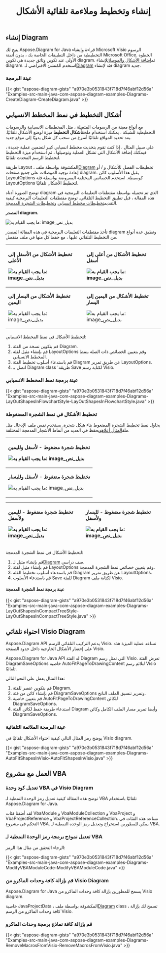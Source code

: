 ﻿---
title: إنشاء وتخطيط وملاءمة تلقائية الأشكال
type: docs
weight: 10
url: /ar/java/create-layout-and-auto-fit-shapes/
---
## **إنشاء Diagram**
 يتيح لك Aspose.Diagram for Java قراءة وإنشاء Microsoft Visio الرسوم التخطيطية من داخل التطبيقات الخاصة بك ، بدون أتمتة Microsoft Office. الخطوة الأولى عند تكوين وثائق جديدة هي تكوين diagram. ثم[إضافة الأشكال والموصلات](/diagram/ar/java/add-and-connect-visio-shapes/)لإنشاء diagram. استخدم المُنشئ الافتراضي لـ[Diagram](https://reference.aspose.com/diagram/java/com.aspose.diagram/diagram) فئة لإنشاء diagram جديد.
### **عينة البرمجة**
{{< gist "aspose-diagram-gists" "a970e3b0531843f718d7f46abf12d56a" "Examples-src-main-java-com-aspose-diagram-examples-Diagrams-CreateDiagram-CreateDiagram.java" >}}
## **أشكال التخطيط في نمط المخطط الانسيابي**
 مع أنواع معينة من الرسومات المتصلة ، مثل المخططات الانسيابية والرسومات التخطيطية للشبكة ، يمكنك استخدام ملحق**أشكال التخطيط** ميزة لوضع الأشكال تلقائيًا. يعد تحديد المواقع تلقائيًا أسرع من سحب كل شكل يدويًا إلى موقع جديد.

على سبيل المثال ، إذا كنت تقوم بتحديث مخطط انسيابي كبير لتضمين عملية جديدة ، فيمكنك إضافة الأشكال التي تشكل العملية وتوصيلها ، ثم استخدام ميزة التخطيط لتخطيط الرسم المحدث تلقائيًا.

 طريقة Layout ، المكشوفة بواسطة ملف[Diagram](https://reference.aspose.com/diagram/java/com.aspose.diagram/diagram) تخطيطات الفصل للأشكال و / أو إعادة توجيه الموصلات على جميع صفحات diagram. يقبل هذا الأسلوب كائن LayoutOptions كوسيطة. استخدم الخصائص المختلفة المعروضة بواسطة فئة LayoutOptions لتخطيط الأشكال تلقائيًا.

توضح الصورة أدناه diagram الذي تم تحميله بواسطة مقتطفات التعليمات البرمجية في هذه المقالة ، قبل تطبيق التخطيط التلقائي. توضح مقتطفات التعليمات البرمجية كيفية التقديم[تخطيطات مخطط انسيابي](/diagram/ar/java/create-2c-layout-and-auto-fit-shapes/) و[تخطيطات الشجرة المدمجة](/diagram/ar/java/create-2c-layout-and-auto-fit-shapes/).

**المصدر diagram.** 

![ما يجب القيام به: image_بديل_نص](create-layout-and-auto-fit-shapes_1.png)

تأخذ مقتطفات التعليمات البرمجية في هذه المقالة المصدر diagram وتطبق عدة أنواع من التخطيط التلقائي عليها ، مع حفظ كل منها في ملف منفصل.

|<p>**تخطيط الأشكال من الأسفل إلى الأعلى** </p><p>![ما يجب القيام به: image_بديل_نص](create-layout-and-auto-fit-shapes_2.png)</p>|<p>**تخطيط الأشكال من أعلى إلى أسفل** </p><p>![ما يجب القيام به: image_بديل_نص](create-layout-and-auto-fit-shapes_3.png)</p>|
|:- |:- |
|<p>**تخطيط الأشكال من اليسار إلى اليمين** </p><p>![ما يجب القيام به: image_بديل_نص](create-layout-and-auto-fit-shapes_4.png)</p>|<p>**تخطيط الأشكال من اليمين إلى اليسار** </p><p>![ما يجب القيام به: image_بديل_نص](create-layout-and-auto-fit-shapes_5.png)</p>|
لتخطيط الأشكال في نمط المخطط الانسيابي:

1. قم بتكوين نسخة من الفئة Diagram.
1. قم بإنشاء مثيل لفئة LayoutOptions وقم بتعيين الخصائص ذات الصلة بنمط المخطط الانسيابي.
1. قم باستدعاء أسلوب تخطيط الفئة Diagram عن طريق تمرير LayoutOptions.
1. اتصل بـ Diagram class 'طريقة Save لكتابة رسم Visio.
### **عينة برمجة نمط المخطط الانسيابي**
{{< gist "aspose-diagram-gists" "a970e3b0531843f718d7f46abf12d56a" "Examples-src-main-java-com-aspose-diagram-examples-Diagrams-LayOutShapesInFlowchartStyle-LayOutShapesInFlowchartStyle.java" >}}
### **تخطيط الأشكال في نمط الشجرة المضغوطة**
 يحاول نمط تخطيط الشجرة المضغوط بناء هيكل شجرة. يستخدم نفس ملف الإدخال مثل ملف[المثال أعلاه](/diagram/ar/java/create-2c-layout-and-auto-fit-shapes/)ويحفظ في العديد من أنماط الأشجار المدمجة المختلفة.

|<p>**تخطيط شجرة مضغوط - لأسفل ولليمين** </p><p>![ما يجب القيام به: image_بديل_نص](create-layout-and-auto-fit-shapes_6.png)</p>|
|:- |
|<p>**تخطيط شجرة مضغوط - لأسفل ولليسار** </p><p>![ما يجب القيام به: image_بديل_نص](create-layout-and-auto-fit-shapes_7.png)</p>|


|<p>**تخطيط شجرة مضغوط - لليمين ولأسفل** </p><p>![ما يجب القيام به: image_بديل_نص](create-layout-and-auto-fit-shapes_8.png)</p>|<p>**تخطيط شجرة مضغوط - لليسار ولأسفل** </p><p>![ما يجب القيام به: image_بديل_نص](create-layout-and-auto-fit-shapes_9.png)</p>|
|:- |:- |
لتخطيط الأشكال في نمط الشجرة المدمجة:

1.  قم بإنشاء مثيل لـ[Diagram](https://reference.aspose.com/diagram/java/com.aspose.diagram/diagram) صف دراسي.
1. قم بإنشاء مثيل لفئة LayoutOptions وقم بتعيين خصائص نمط الشجرة المدمجة.
1. قم باستدعاء أسلوب تخطيط الفئة Diagram عن طريق تمرير LayoutOptions.
1. قم باستدعاء الأسلوب Save للفئة Diagram لكتابة ملف Visio.
#### **عينة برمجة نمط الشجرة المدمجة**
{{< gist "aspose-diagram-gists" "a970e3b0531843f718d7f46abf12d56a" "Examples-src-main-java-com-aspose-diagram-examples-Diagrams-LayOutShapesInCompactTreeStyle-LayOutShapesInCompactTreeStyle.java" >}}
## **احتواء تلقائي Visio Diagram**
Aspose.Diagram API يدعم التركيب التلقائي للرسم Visio. تساعد عملية الميزة هذه على إحضار الأشكال الخارجية داخل حدود الصفحة Visio.

Aspose.Diagram for Java API له الفئة Diagram التي تمثل رسم Visio. تعرض الفئة DiagramSaveOptions خاصية AutoFitPageToDrawingContent لتلائم رسم Visio تلقائيًا.

هذا المثال يعمل على النحو التالي:

1. قم بتكوين عنصر للفئة Diagram.
1. قم بإنشاء كائن من فئة DiagramSaveOptions وتمرير تنسيق الملف الناتج.
1. قم بتعيين خاصية AutoFitPageToDrawingContent للكائن DiagramSaveOptions.
1. استدعاء طريقة حفظ لكائن الفئة Diagram وأيضا تمرير مسار الملف الكامل وكائن DiagramSaveOptions.
### **عينة البرمجة الملائمة التلقائية**
يوضح رمز المثال التالي كيفية احتواء الأشكال تلقائيًا في Visio diagram.

{{< gist "aspose-diagram-gists" "a970e3b0531843f718d7f46abf12d56a" "Examples-src-main-java-com-aspose-diagram-examples-Diagrams-AutoFitShapesInVisio-AutoFitShapesInVisio.java" >}}
## **العمل مع مشروع VBA**
### **تعديل كود وحدة VBA في Visio Diagram**
توضح هذه المقالة كيفية تعديل رمز الوحدة النمطية لـ VBA تلقائيًا باستخدام Aspose.Diagram for Java.

لقد أضفنا فئات VbaModule و VbaModuleCollection و VbaProject و VbaProjectReference و VbaProjectReferenceCollection. تساعد هذه الفئات في التحكم في مشروع VBA. يمكن للمطورين استخراج وتعديل رمز الوحدة النمطية لـ VBA.
### **تعديل نموذج برمجة رمز الوحدة النمطية لـ VBA**
الرجاء التحقق من مثال هذا الرمز:

{{< gist "aspose-diagram-gists" "a970e3b0531843f718d7f46abf12d56a" "Examples-src-main-java-com-aspose-diagram-examples-Diagrams-ModifyVBAModuleCode-ModifyVBAModuleCode.java" >}}
### **قم بإزالة كافة وحدات الماكرو من Visio Diagram**
Aspose.Diagram for Java يسمح للمطورين بإزالة كافة وحدات الماكرو من Visio diagram.

خاصية JavaProjectData ، المكشوفة بواسطة ملف[Diagram](https://reference.aspose.com/diagram/java/com.aspose.diagram/diagram) class ، تسمح لك بإزالة كافة وحدات الماكرو من الرسم Visio.
### **قم بإزالة كافة نماذج برمجة وحدات الماكرو**
{{< gist "aspose-diagram-gists" "a970e3b0531843f718d7f46abf12d56a" "Examples-src-main-java-com-aspose-diagram-examples-Diagrams-RemoveMacrosFromVisio-RemoveMacrosFromVisio.java" >}}
